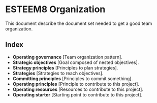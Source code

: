 # ESTEEM8 Organization

This document describe the document set needed to get a good team organization.

## Index

* **Operating governance** [Team organization pattern].
* **Strategic objectives** [Goal composed of nested objectives].
* **Strategy principles** [Principles to plan strategies].
* **Strategies** [Strategies to reach objectives].
* **Committing principles** [Principles to commit something].
* **Operating principles** [Principle to contribute to this project].
* **Operating resources** [Resources to contribute to this project].
* **Operating starter** [Starting point to contribute to this project].
